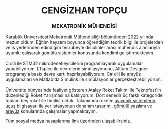 <h1 align="center">CENGİZHAN TOPÇU</h1>
<h3 align="center">MEKATRONİK MÜHENDİSİ</h3>

Karabük Üniversitesi Mekatronik Mühendisliği bölümünden 2022 yılında mezun oldum. Eğitim hayatım boyunca öğrendiğim teorik bilgi ile projelerden ve iş yerlerinden edindiğim tecrübeyle disiplinler arası mühendis alanlarıyla uyumlu çalışarak gömülü sistemler konusunda kendimi geliştirmekteyim. 
<br>
<br>
C dili ile STM32 mikrodenetleyicilerini programlayarak uygulamalar yapabiliyorum. LTspice ile devrelerin simülasyonunu, Altium Designer programıyla baskı devre kartı hazırlayabiliyorum. C# dili ile arayüz uygulamaları ve Matlab'da Simulink ile simülasyonlar gerçekleştirebiliyorum.
<br>
<br>
Üniversite bünyesinde faaliyet gösteren Atalay Roket Takımı ile Teknofest'in düzenlediği Roket Yarışması'na katılıyorum. Dört senedir üç farklı kategoride toplam beş roket ile finalist olduk. Takımımda roketin [aviyonik sistemlerin](https://github.com/atalayroket/atalay_aviyoniksistem), uçuş bilgisayarı ile yer istasyonun [donanım tasarımı](https://github.com/atalayroket/atalay_donanimtasarimi), [gömülü yazılımı](https://github.com/atalayroket/atalay_gomuluyazilim) ve [arayüz](https://github.com/atalayroket/atalay_arayuz) konularında çalışmalar yapmaktayım.

Tüm sosyal medya hesaplarıma [link](https://linktr.ee/cengizhantopcu53) üzerinden ulaşabilirsiniz.
